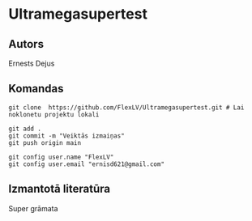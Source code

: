 # Ultramegasupertest
## Autors
Ernests Dejus


## Komandas
```
git clone  https://github.com/FlexLV/Ultramegasupertest.git # Lai noklonetu projektu lokali

git add .
git commit -m "Veiktās izmaiņas"
​git push origin main

git config user.name "FlexLV"
git config user.email "ernisd621@gmail.com"

```

## Izmantotā literatūra
Super grāmata